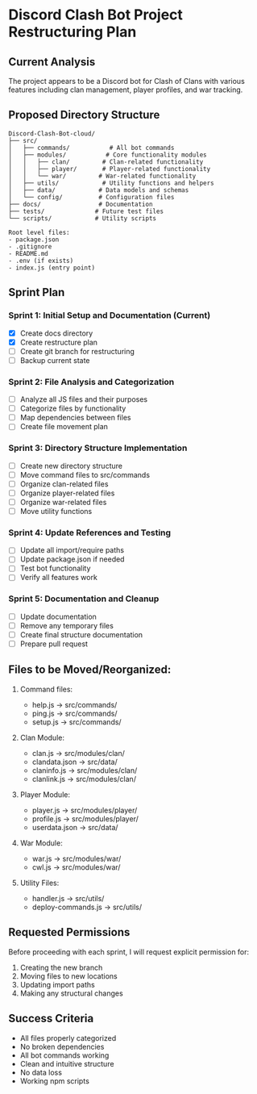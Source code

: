 # Discord Clash Bot Project Restructuring Plan

## Current Analysis
The project appears to be a Discord bot for Clash of Clans with various features including clan management, player profiles, and war tracking.

## Proposed Directory Structure
```
Discord-Clash-Bot-cloud/
├── src/
│   ├── commands/           # All bot commands
│   ├── modules/           # Core functionality modules
│   │   ├── clan/         # Clan-related functionality
│   │   ├── player/       # Player-related functionality
│   │   └── war/         # War-related functionality
│   ├── utils/            # Utility functions and helpers
│   ├── data/            # Data models and schemas
│   └── config/          # Configuration files
├── docs/                # Documentation
├── tests/              # Future test files
└── scripts/            # Utility scripts

Root level files:
- package.json
- .gitignore
- README.md
- .env (if exists)
- index.js (entry point)
```

## Sprint Plan

### Sprint 1: Initial Setup and Documentation (Current)
- [x] Create docs directory
- [x] Create restructure plan
- [ ] Create git branch for restructuring
- [ ] Backup current state

### Sprint 2: File Analysis and Categorization
- [ ] Analyze all JS files and their purposes
- [ ] Categorize files by functionality
- [ ] Map dependencies between files
- [ ] Create file movement plan

### Sprint 3: Directory Structure Implementation
- [ ] Create new directory structure
- [ ] Move command files to src/commands
- [ ] Organize clan-related files
- [ ] Organize player-related files
- [ ] Organize war-related files
- [ ] Move utility functions

### Sprint 4: Update References and Testing
- [ ] Update all import/require paths
- [ ] Update package.json if needed
- [ ] Test bot functionality
- [ ] Verify all features work

### Sprint 5: Documentation and Cleanup
- [ ] Update documentation
- [ ] Remove any temporary files
- [ ] Create final structure documentation
- [ ] Prepare pull request

## Files to be Moved/Reorganized:
1. Command files:
   - help.js → src/commands/
   - ping.js → src/commands/
   - setup.js → src/commands/

2. Clan Module:
   - clan.js → src/modules/clan/
   - clandata.json → src/data/
   - claninfo.js → src/modules/clan/
   - clanlink.js → src/modules/clan/

3. Player Module:
   - player.js → src/modules/player/
   - profile.js → src/modules/player/
   - userdata.json → src/data/

4. War Module:
   - war.js → src/modules/war/
   - cwl.js → src/modules/war/

5. Utility Files:
   - handler.js → src/utils/
   - deploy-commands.js → src/utils/

## Requested Permissions
Before proceeding with each sprint, I will request explicit permission for:
1. Creating the new branch
2. Moving files to new locations
3. Updating import paths
4. Making any structural changes

## Success Criteria
- All files properly categorized
- No broken dependencies
- All bot commands working
- Clean and intuitive structure
- No data loss
- Working npm scripts